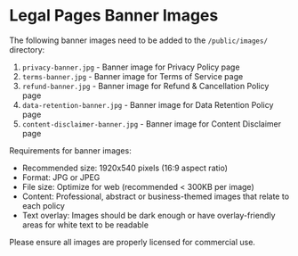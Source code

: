 # Legal Pages Banner Images

The following banner images need to be added to the `/public/images/` directory:

1. `privacy-banner.jpg` - Banner image for Privacy Policy page
2. `terms-banner.jpg` - Banner image for Terms of Service page
3. `refund-banner.jpg` - Banner image for Refund & Cancellation Policy page
4. `data-retention-banner.jpg` - Banner image for Data Retention Policy page
5. `content-disclaimer-banner.jpg` - Banner image for Content Disclaimer page

Requirements for banner images:
- Recommended size: 1920x540 pixels (16:9 aspect ratio)
- Format: JPG or JPEG
- File size: Optimize for web (recommended < 300KB per image)
- Content: Professional, abstract or business-themed images that relate to each policy
- Text overlay: Images should be dark enough or have overlay-friendly areas for white text to be readable

Please ensure all images are properly licensed for commercial use. 